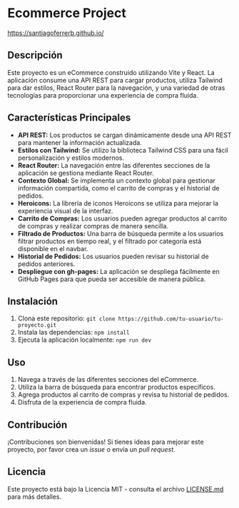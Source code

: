 # Ecommerce Project

https://santiagoferrerb.github.io/

## Descripción

Este proyecto es un eCommerce construido utilizando Vite y React. La aplicación consume una API REST para cargar productos, utiliza Tailwind para dar estilos, React Router para la navegación, y una variedad de otras tecnologías para proporcionar una experiencia de compra fluida.

## Características Principales

- **API REST:** Los productos se cargan dinámicamente desde una API REST para mantener la información actualizada.
- **Estilos con Tailwind:** Se utilizo la biblioteca Tailwind CSS para una fácil personalización y estilos modernos.
- **React Router:** La navegación entre las diferentes secciones de la aplicación se gestiona mediante React Router.
- **Contexto Global:** Se implementa un contexto global para gestionar información compartida, como el carrito de compras y el historial de pedidos.
- **Heroicons:** La librería de iconos Heroicons se utiliza para mejorar la experiencia visual de la interfaz.
- **Carrito de Compras:** Los usuarios pueden agregar productos al carrito de compras y realizar compras de manera sencilla.
- **Filtrado de Productos:** Una barra de búsqueda permite a los usuarios filtrar productos en tiempo real, y el filtrado por categoría está disponible en el navbar.
- **Historial de Pedidos:** Los usuarios pueden revisar su historial de pedidos anteriores.
- **Despliegue con gh-pages:** La aplicación se despliega fácilmente en GitHub Pages para que pueda ser accesible de manera pública.

## Instalación

1. Clona este repositorio: `git clone https://github.com/tu-usuario/tu-proyecto.git`
2. Instala las dependencias: `npm install`
3. Ejecuta la aplicación localmente: `npm run dev`

## Uso

1. Navega a través de las diferentes secciones del eCommerce.
2. Utiliza la barra de búsqueda para encontrar productos específicos.
3. Agrega productos al carrito de compras y revisa tu historial de pedidos.
4. Disfruta de la experiencia de compra fluida.

## Contribución

¡Contribuciones son bienvenidas! Si tienes ideas para mejorar este proyecto, por favor crea un *issue* o envía un *pull request*.

## Licencia

Este proyecto está bajo la Licencia MIT - consulta el archivo [LICENSE.md](LICENSE.md) para más detalles.
